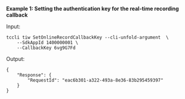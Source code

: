 **Example 1: Setting the authentication key for the real-time recording callback**



Input: 

```
tccli tiw SetOnlineRecordCallbackKey --cli-unfold-argument  \
    --SdkAppId 1400000001 \
    --CallbackKey 6vg9G7Fd
```

Output: 
```
{
    "Response": {
        "RequestId": "eac6b301-a322-493a-8e36-83b295459397"
    }
}
```

